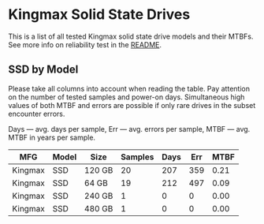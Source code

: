 Kingmax Solid State Drives
==========================

This is a list of all tested Kingmax solid state drive models and their MTBFs. See
more info on reliability test in the [README](https://github.com/linuxhw/SMART).

SSD by Model
------------

Please take all columns into account when reading the table. Pay attention on the
number of tested samples and power-on days. Simultaneous high values of both MTBF
and errors are possible if only rare drives in the subset encounter errors.

Days   — avg. days per sample,
Err    — avg. errors per sample,
MTBF   — avg. MTBF in years per sample.

| MFG       | Model              | Size   | Samples | Days  | Err   | MTBF   |
|-----------|--------------------|--------|---------|-------|-------|--------|
| Kingmax   | SSD                | 120 GB | 20      | 207   | 359   | 0.21   |
| Kingmax   | SSD                | 64 GB  | 19      | 212   | 497   | 0.09   |
| Kingmax   | SSD                | 240 GB | 1       | 0     | 0     | 0.00   |
| Kingmax   | SSD                | 480 GB | 1       | 0     | 0     | 0.00   |
